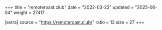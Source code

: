 +++
title = "remoteroast.club"
date = "2022-03-22"
updated = "2025-06-04"
weight = 27417

[extra]
source = "https://remoteroast.club/"
ratio = 13
size = 27
+++
